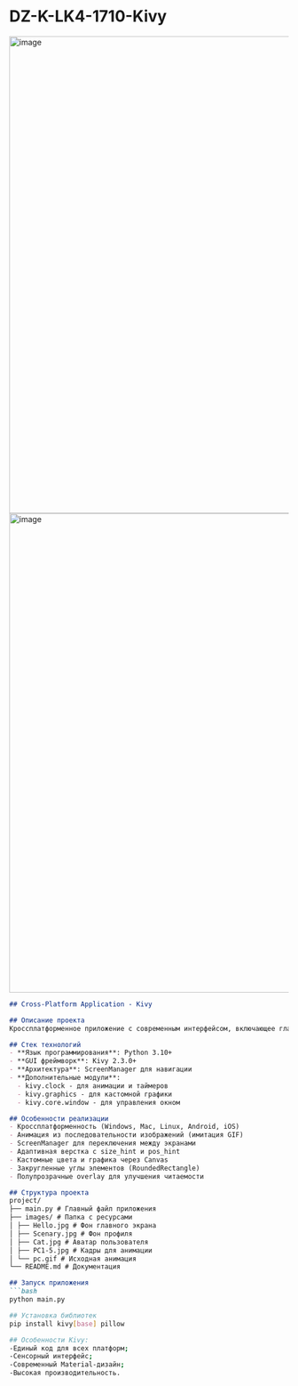 # DZ-K-LK4-1710-Kivy
<img width="1197" height="858" alt="image" src="https://github.com/user-attachments/assets/4ae09b56-acf9-4e68-a2bc-249d08507c2e" />
<img width="1200" height="862" alt="image" src="https://github.com/user-attachments/assets/df27e0e8-ddbf-4bc4-94ff-efac8383b39c" />

```markdown
## Cross-Platform Application - Kivy

## Описание проекта
Кроссплатформенное приложение с современным интерфейсом, включающее главный экран и экран профиля с анимацией и красивым дизайном.

## Стек технологий
- **Язык программирования**: Python 3.10+
- **GUI фреймворк**: Kivy 2.3.0+
- **Архитектура**: ScreenManager для навигации
- **Дополнительные модули**:
  - kivy.clock - для анимации и таймеров
  - kivy.graphics - для кастомной графики
  - kivy.core.window - для управления окном

## Особенности реализации
- Кроссплатформенность (Windows, Mac, Linux, Android, iOS)
- Анимация из последовательности изображений (имитация GIF)
- ScreenManager для переключения между экранами
- Адаптивная верстка с size_hint и pos_hint
- Кастомные цвета и графика через Canvas
- Закругленные углы элементов (RoundedRectangle)
- Полупрозрачные overlay для улучшения читаемости

## Структура проекта
project/
├── main.py # Главный файл приложения
├── images/ # Папка с ресурсами
│ ├── Hello.jpg # Фон главного экрана
│ ├── Scenary.jpg # Фон профиля
│ ├── Cat.jpg # Аватар пользователя
│ ├── PC1-5.jpg # Кадры для анимации
│ └── pc.gif # Исходная анимация
└── README.md # Документация

## Запуск приложения
```bash
python main.py

## Установка библиотек
pip install kivy[base] pillow

## Особенности Kivy:
-Единый код для всех платформ;
-Сенсорный интерфейс;
-Современный Material-дизайн;
-Высокая производительность.
